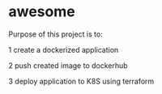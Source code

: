# awesome

Purpose of this project is to:

1 create a dockerized application

2 push created image to dockerhub

3 deploy application to K8S using terraform


